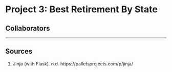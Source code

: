 # Project 3: Best Retirement By State

## Collaborators

---
## Sources
<ol>
    <li>Jinja (with Flask). n.d. https://palletsprojects.com/p/jinja/</li>
</ol>
